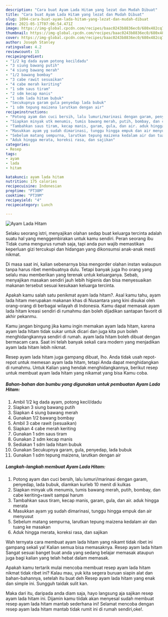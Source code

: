 ```yaml
---
description: "Cara buat Ayam Lada Hitam yang lezat dan Mudah Dibuat"
title: "Cara buat Ayam Lada Hitam yang lezat dan Mudah Dibuat"
slug: 1094-cara-buat-ayam-lada-hitam-yang-lezat-dan-mudah-dibuat
date: 2021-05-17T07:06:54.471Z
image: https://img-global.cpcdn.com/recipes/baac0243b8836ec0/680x482cq70/ayam-lada-hitam-foto-resep-utama.jpg
thumbnail: https://img-global.cpcdn.com/recipes/baac0243b8836ec0/680x482cq70/ayam-lada-hitam-foto-resep-utama.jpg
cover: https://img-global.cpcdn.com/recipes/baac0243b8836ec0/680x482cq70/ayam-lada-hitam-foto-resep-utama.jpg
author: Joseph Stanley
ratingvalue: 4.2
reviewcount: 15
recipeingredient:
- "1/2 kg dada ayam potong kecildadu"
- "3 siung bawang putih"
- "4 siung bawang merah"
- "1/2 bawang bombay"
- "3 cabe rawit sesuaikan"
- "4 cabe merah keriting"
- "1 sdm saus tiram"
- "2 sdm kecap manis"
- "1 sdm lada hitam bubuk"
- "Secukupnya garam gula penyedap lada bubuk"
- "1 sdm tepung maizena larutkan dengan air"
recipeinstructions:
- "Potong ayam dan cuci bersih, lalu lumuri/marinasi dengan garam, penyedap, lada bubuk, diamkan kurleb 10 menit di kulkas"
- "Siapkan minyak utk menumis, tumis bawang merah, putih, bombay, dan cabe keriting+rawit sampai harum"
- "Tambahkan saus tiram, kecap manis, garam, gula, dan air. aduk hingga merata"
- "Masukkan ayam yg sudah dimarinasi, tunggu hingga empuk dan air menyusut"
- "Sebelum matang sempurna, larutkan tepung maizena kedalam air dan tuang ke masakan"
- "Aduk hingga merata, koreksi rasa, dan sajikan"
categories:
- Resep
tags:
- ayam
- lada
- hitam

katakunci: ayam lada hitam 
nutrition: 175 calories
recipecuisine: Indonesian
preptime: "PT38M"
cooktime: "PT39M"
recipeyield: "4"
recipecategory: Lunch

---
```



![Ayam Lada Hitam](https://img-global.cpcdn.com/recipes/baac0243b8836ec0/680x482cq70/ayam-lada-hitam-foto-resep-utama.jpg)

Selaku seorang istri, menyajikan olahan sedap buat keluarga tercinta adalah suatu hal yang menggembirakan untuk kamu sendiri. Peran seorang ibu Tidak cuma mengurus rumah saja, tapi anda pun wajib memastikan keperluan gizi tercukupi dan hidangan yang dikonsumsi anak-anak mesti nikmat.

Di masa  saat ini, kalian sebenarnya bisa mengorder olahan instan walaupun tanpa harus ribet membuatnya dulu. Tetapi banyak juga lho orang yang selalu mau memberikan yang terenak untuk keluarganya. Sebab, menyajikan masakan sendiri jauh lebih higienis dan bisa menyesuaikan makanan tersebut sesuai kesukaan keluarga tercinta. 



Apakah kamu salah satu penikmat ayam lada hitam?. Asal kamu tahu, ayam lada hitam merupakan makanan khas di Nusantara yang kini disukai oleh orang-orang di berbagai wilayah di Indonesia. Kamu dapat memasak ayam lada hitam kreasi sendiri di rumahmu dan boleh dijadikan santapan favorit di akhir pekanmu.

Kamu jangan bingung jika kamu ingin memakan ayam lada hitam, karena ayam lada hitam tidak sukar untuk dicari dan juga kita pun boleh menghidangkannya sendiri di rumah. ayam lada hitam boleh dibuat dengan bermacam cara. Saat ini telah banyak sekali cara modern yang menjadikan ayam lada hitam lebih nikmat.

Resep ayam lada hitam juga gampang dibuat, lho. Anda tidak usah repot-repot untuk memesan ayam lada hitam, tetapi Anda dapat menghidangkan di rumahmu. Untuk Kalian yang hendak menghidangkannya, berikut resep untuk membuat ayam lada hitam yang nikamat yang bisa Kamu coba.

<!--inarticleads1-->

##### Bahan-bahan dan bumbu yang digunakan untuk pembuatan Ayam Lada Hitam:

1. Ambil 1/2 kg dada ayam, potong kecil/dadu
1. Siapkan 3 siung bawang putih
1. Siapkan 4 siung bawang merah
1. Gunakan 1/2 bawang bombay
1. Ambil 3 cabe rawit (sesuaikan)
1. Siapkan 4 cabe merah keriting
1. Gunakan 1 sdm saus tiram
1. Gunakan 2 sdm kecap manis
1. Sediakan 1 sdm lada hitam bubuk
1. Gunakan Secukupnya garam, gula, penyedap, lada bubuk
1. Gunakan 1 sdm tepung maizena, larutkan dengan air




<!--inarticleads2-->

##### Langkah-langkah membuat Ayam Lada Hitam:

1. Potong ayam dan cuci bersih, lalu lumuri/marinasi dengan garam, penyedap, lada bubuk, diamkan kurleb 10 menit di kulkas
1. Siapkan minyak utk menumis, tumis bawang merah, putih, bombay, dan cabe keriting+rawit sampai harum
1. Tambahkan saus tiram, kecap manis, garam, gula, dan air. aduk hingga merata
1. Masukkan ayam yg sudah dimarinasi, tunggu hingga empuk dan air menyusut
1. Sebelum matang sempurna, larutkan tepung maizena kedalam air dan tuang ke masakan
1. Aduk hingga merata, koreksi rasa, dan sajikan




Wah ternyata cara membuat ayam lada hitam yang nikamt tidak ribet ini gampang sekali ya! Kalian semua bisa memasaknya. Resep ayam lada hitam Sangat sesuai banget buat anda yang sedang belajar memasak ataupun juga bagi kalian yang telah hebat dalam memasak.

Apakah kamu tertarik mulai mencoba membuat resep ayam lada hitam nikmat tidak ribet ini? Kalau mau, yuk kita segera buruan siapin alat dan bahan-bahannya, setelah itu buat deh Resep ayam lada hitam yang enak dan simple ini. Sungguh taidak sulit kan. 

Maka dari itu, daripada anda diam saja, hayo langsung aja sajikan resep ayam lada hitam ini. Dijamin kamu tiidak akan menyesal sudah membuat resep ayam lada hitam mantab sederhana ini! Selamat mencoba dengan resep ayam lada hitam mantab tidak rumit ini di rumah sendiri,oke!.

